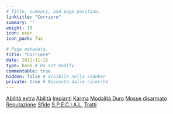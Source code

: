 ```yaml
---
# Title, summary, and page position.
linktitle: "Corriere"
summary: ''
weight: 10
icon: user
icon_pack: fas

# Page metadata.
title: "Corriere"
date: 2022-11-15
type: book # Do not modify.
commentable: true
hidden: false # Visibile nella sidebar
private: true # Nascosto dalle ricerche
---
```




<!--
{{< cta cta_text="S.P.E.C.I.A.L." cta_link="special" cta_new_tab="false" >}}
{{< cta cta_text="Tratti" cta_link="tratti" cta_new_tab="tratti" >}}
{{< cta cta_text="Impianti" cta_link="impianti" cta_new_tab="impianti" >}}
{{< cta cta_text="Abilità" cta_link="abilita" cta_new_tab="false" >}}
{{< cta cta_text="Abilità extra" cta_link="abilita-extra" cta_new_tab="false" >}}
{{< cta cta_text="Reputazione" cta_link="reputazione" cta_new_tab="reputazione" >}}
{{< cta cta_text="Sfide" cta_link="sfide" cta_new_tab="false" >}}
{{< cta cta_text="Mosse disarmato" cta_link="mosse-disarmato" cta_new_tab="mosse-disarmato" >}}
{{< cta cta_text="Modalità Duro" cta_link="modalita-duro" cta_new_tab="modalita-duro" >}}
{{< cta cta_text="Mappe" cta_link="#" cta_new_tab="false" >}}
-->


<a href="abilita-extra" class="btn mojave">Abilità extra</a>
<a href="abilita" class="btn mojave">Abilità</a>
<a href="impianti" class="btn mojave">Impianti</a>
<a href="karma" class="btn mojave">Karma</a>
<a href="modalita-duro" class="btn mojave">Modalità Duro</a>
<a href="mosse-disarmato" class="btn mojave">Mosse disarmato</a>
<a href="reputazione" class="btn mojave">Reputazione</a>
<a href="sfide" class="btn mojave">Sfide</a>
<a href="special" class="btn mojave">S.P.E.C.I.A.L.</a>
<a href="tratti" class="btn mojave">Tratti</a>

